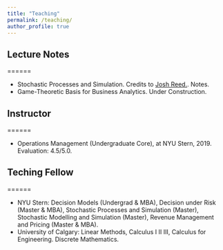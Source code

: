 ```yaml
---
title: "Teaching"
permalink: /teaching/
author_profile: true
---
```


## Lecture Notes
======
  * Stochastic Processes and Simulation. Credits to <a href="http://people.stern.nyu.edu/jreed/">Josh Reed.</a>. Notes.
  * Game-Theoretic Basis for Business Analytics. Under Construction. 

## Instructor
======
  * Operations Management (Undergraduate Core), at NYU Stern, 2019. Evaluation: 4.5/5.0.
  
## Teching Fellow
======
  * NYU Stern: Decision Models (Undergrad & MBA), Decision under Risk (Master & MBA), Stochastic Processes and Simulation (Master), Stochastic Modelling and Simulation (Master), Revenue Management and Pricing (Master & MBA).   
  * University of Calgary: Linear Methods, Calculus I II III, Calculus for Engineering. Discrete Mathematics.
